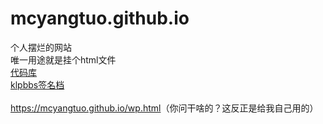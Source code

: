 # mcyangtuo.github.io
个人摆烂的网站<br>
唯一用途就是挂个html文件<br>
<a href="https://github.com/mcyangtuo/mcyangtuo.github.io">代码库</a><br>
<a href="https://mcyangtuo.github.io/klpbbs签名档.html">klpbbs签名档</a><br>
<br>
<a href="https://mcyangtuo.github.io/wp.html">https://mcyangtuo.github.io/wp.html</a>（你问干啥的？这反正是给我自己用的）
